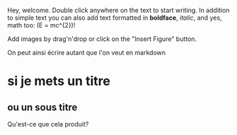 Hey, welcome. Double click anywhere on the text to start writing. In addition to simple text you can also add text formatted in **boldface**, _italic_, and yes, math too: \(E  =  mc^{2}\)!

Add images by drag'n'drop or click on the "Insert Figure" button.

On peut ainsi écrire autant que l'on veut en markdown

# si je mets un titre

## ou un sous titre

Qu'est-ce que cela produit?
